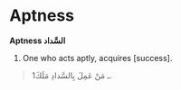Aptness
=======

**Aptness السَّداد**

1. One who acts aptly, acquires [success].

> 1ـ مَنْ عَمِلَ بِالسَّدادِ مَلَكَ.


